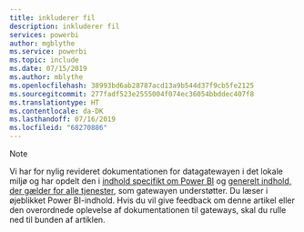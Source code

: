 ```yaml
---
title: inkluderer fil
description: inkluderer fil
services: powerbi
author: mgblythe
ms.service: powerbi
ms.topic: include
ms.date: 07/15/2019
ms.author: mblythe
ms.openlocfilehash: 38993bd6ab28787acd13a9b544d37f9cb5fe2125
ms.sourcegitcommit: 277fadf523e2555004f074ec36054bbddec407f8
ms.translationtype: HT
ms.contentlocale: da-DK
ms.lasthandoff: 07/16/2019
ms.locfileid: "68270886"
---
```

> [!NOTE]
> Vi har for nylig revideret dokumentationen for datagatewayen i det lokale miljø og har opdelt den i [indhold specifikt om Power BI](/power-bi/service-gateway-onprem) og [generelt indhold, der gælder for alle tjenester](/data-integration/gateway/service-gateway-onprem), som gatewayen understøtter. Du læser i øjeblikket Power BI-indhold. Hvis du vil give feedback om denne artikel eller den overordnede oplevelse af dokumentationen til gateways, skal du rulle ned til bunden af artiklen.